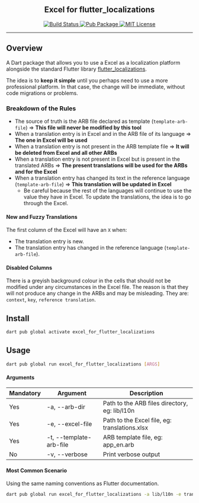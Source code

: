 <h2 align="center">
  Excel for flutter_localizations
</h2>

<p align="center">
  <a href="https://github.com/nfdz/excel_for_flutter_localizations/actions">
    <img alt="Build Status" src="https://github.com/nfdz/excel_for_flutter_localizations/workflows/build/badge.svg">
  </a>
  <a href="https://pub.dartlang.org/packages/excel_for_flutter_localizations">
    <img alt="Pub Package" src="https://img.shields.io/pub/v/excel_for_flutter_localizations.svg">
  </a>
  <a href="https://opensource.org/licenses/MIT">
    <img alt="MIT License" src="https://img.shields.io/badge/License-MIT-blue.svg">
  </a>
</p>

---

## Overview

A Dart package that allows you to use a Excel as a localization platform alongside the standard Flutter library [flutter_localizations](https://docs.flutter.dev/ui/accessibility-and-internationalization/internationalization).

The idea is to **keep it simple** until you perhaps need to use a more professional platform. In that case, the change will be immediate, without code migrations or problems.

### Breakdown of the Rules

- The source of truth is the ARB file declared as template (`template-arb-file`) => **This file will never be modified by this tool**
- When a translation entry is in Excel and in the ARB file of its language => **The one in Excel will be used**
- When a translation entry is not present in the ARB template file => **It will be deleted from Excel and all other ARBs**
- When a translation entry is not present in Excel but is present in the translated ARBs => **The present translations will be used for the ARBs and for the Excel**
- When a translation entry has changed its text in the reference language (`template-arb-file`) => **This translation will be updated in Excel**
  - Be careful because the rest of the languages ​​will continue to use the value they have in Excel. To update the translations, the idea is to go through the Excel.

#### New and Fuzzy Translations

The first column of the Excel will have an `X` when:
- The translation entry is new.
- The translation entry has changed in the reference language (`template-arb-file`).

#### Disabled Columns

There is a greyish background colour in the cells that should not be modified under any circumstances in the Excel file. The reason is that they will not produce any change in the ARBs and may be misleading. They are: `context`, `key`, `reference translation`.

## Install

```bash
dart pub global activate excel_for_flutter_localizations
```

## Usage

```bash
dart pub global run excel_for_flutter_localizations [ARGS]
```

#### Arguments

| Mandatory | Argument                     |  Description                                                                           |
|-----------|------------------------------|----------------------------------------------------------------------------------------|
| Yes       | -a, --arb-dir                | Path to the ARB files directory, eg: lib/l10n         |
| Yes       | -e, --excel-file             | Path to the Excel file, eg: translations.xlsx                |
| Yes       | -t, --template-arb-file      | ARB template file, eg: app_en.arb            |
| No        | -v, --verbose                | Print verbose output            |

#### Most Common Scenario

Using the same naming conventions as Flutter documentation.

```bash
dart pub global run excel_for_flutter_localizations -a lib/l10n -e translations.xlsx -t app_en.arb
```
